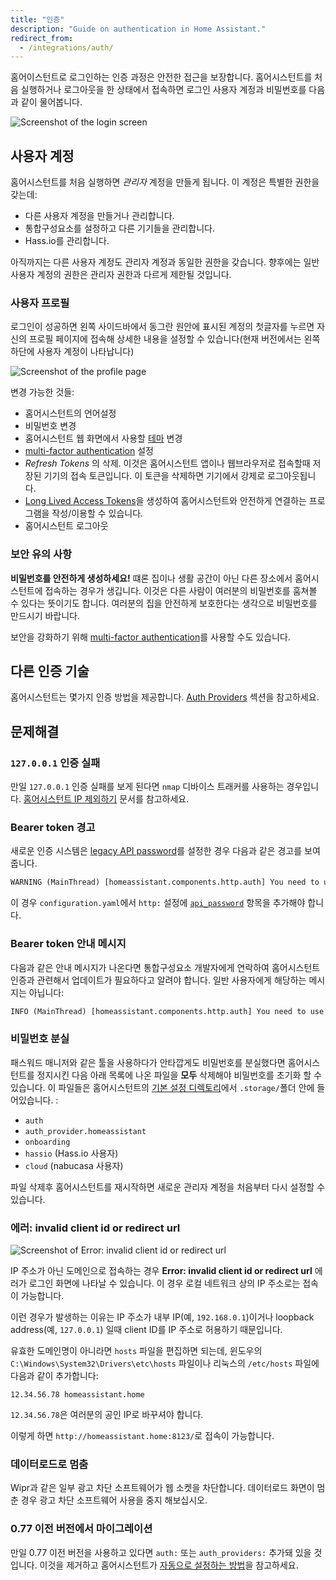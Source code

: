 ```yaml
---
title: "인증"
description: "Guide on authentication in Home Assistant."
redirect_from:
  - /integrations/auth/
---
```



홈어이스턴트로 로그인하는 인증 과정은 안전한 접근을 보장합니다.
홈어시스턴트를 처음 실행하거나 로그아웃을 한 상태에서 접속하면 로그인 사용자 계정과 비밀번호를 다음과 같이 물어봅니다.

<img src='/images/docs/authentication/login.png' alt='Screenshot of the login screen' style='border: 0;box-shadow: none;'>

## 사용자 계정

홈어시스턴트를 처음 실행하면 _관리자_ 계정을 만들게 됩니다. 이 계정은 특별한 권한을 갖는데:

 - 다른 사용자 계정을 만들거나 관리합니다.
 - 통합구성요소를 설정하고 다른 기기들을 관리합니다.
 - Hass.io를 관리합니다.

<div class='note'>
아직까지는 다른 사용자 계정도 관리자 계정과 동일한 권한을 갖습니다. 향후에는 일반 사용자 계정의 권한은 관리자 권한과 다르게 제한될 것입니다.
</div>

### 사용자 프로필

로그인이 성공하면 왼쪽 사이드바에서 동그란 원안에 표시된 계정의 첫글자를 누르면 자신의 프로필 페이지에 접속해 상세한 내용을 설정할 수 있습니다(현재 버전에서는 왼쪽 하단에 사용자 계정이 나타납니다)

<img src='/images/docs/authentication/profile.png' alt='Screenshot of the profile page' style='border: 0;box-shadow: none;'>

변경 가능한 것들:

* 홈어시스턴트의 언어설정
* 비밀번호 변경
* 홈어시스턴트 웹 화면에서 사용할 [테마](/integrations/frontend/#defining-themes) 변경
* [multi-factor authentication](/docs/authentication/multi-factor-auth/) 설정
* _Refresh Tokens_ 의 삭제. 이것은 홈어시스턴트 앱이나 웹브라우저로 접속할때 저장된 기기의 접속 토큰입니다. 이 토큰을 삭제하면 기기에서 강제로 로그아웃됩니다.
* [Long Lived Access Tokens](https://developers.home-assistant.io/docs/en/auth_api.html#long-lived-access-token)을 생성하여 홈어시스턴트와 안전하게 연결하는 프로그램을 작성/이용할 수 있습니다.
* 홈어시스턴트 로그아웃

### 보안 유의 사항

**비밀번호를 안전하게 생성하세요!** 떄론 집이나 생활 공간이 아닌 다른 장소에서 홈어시스턴트에 접속하는 경우가 생깁니다. 이것은 다른 사람이 여러분의 비밀번호를 훔쳐볼 수 있다는 뜻이기도 합니다. 여러분의 집을 안전하게 보호한다는 생각으로 비밀번호를 만드시기 바랍니다.

보안을 강화하기 위해 [multi-factor authentication](/docs/authentication/multi-factor-auth/)를 사용할 수도 있습니다.

## 다른 인증 기술

홈어시스턴트는 몇가지 인증 방법을 제공합니다. [Auth Providers](/docs/authentication/providers/) 섹션을 참고하세요.

## 문제해결

### `127.0.0.1` 인증 실패

만일 `127.0.0.1` 인증 실패를 보게 된다면 `nmap` 디바이스 트래커를 사용하는 경우입니다. [홈어시스턴트 IP 제외하기](/integrations/nmap_tracker#exclude) 문서를 참고하세요.

### Bearer token 경고

새로운 인증 시스템은 [legacy API password](/docs/authentication/providers/#legacy-api-password)를 설정한 경우 다음과 같은 경고를 보여줍니다.

```txt
WARNING (MainThread) [homeassistant.components.http.auth] You need to use a bearer token to access /blah/blah from 192.0.2.4
```

이 경우 `configuration.yaml`에서 `http:` 설정에  [`api_password`](/integrations/http/#api_password) 항목을 추가해야 합니다.

### Bearer token 안내 메시지

다음과 같은 안내 메시지가 나온다면 통합구성요소 개발자에게 연락하여 홈어시스턴트 인증과 관련해서 업데이트가 필요하다고 알려야 합니다. 일반 사용자에게 해당하는 메시지는 아닙니다:

```txt
INFO (MainThread) [homeassistant.components.http.auth] You need to use a bearer token to access /blah/blah from 192.0.2.4
```

### 비밀번호 분실

패스워드 매니저와 같은 툴을 사용하다가 안타깝게도 비밀번호를 분실했다면 홈어시스턴트를 정지시킨 다음 아래 목록에 나온 파일을 **모두** 삭제해야 비밀번호를 초기화 할 수 있습니다. 이 파일들은 홈어시스턴트의 [기본 설정 디렉토리](/docs/configuration/)에서 `.storage/`폴더 안에 들어있습니다. :

* `auth`
* `auth_provider.homeassistant`
* `onboarding`
* `hassio` (Hass.io 사용자)
* `cloud` (nabucasa 사용자)


파일 삭제후 홈어시스턴트를 재시작하면 새로운 관리자 계정을 처음부터 다시 설정할 수 있습니다.

### 에러: invalid client id or redirect url

<img src='/images/docs/authentication/error-invalid-client-id.png' alt='Screenshot of Error: invalid client id or redirect url'>

IP 주소가 아닌 도메인으로 접속하는 경우  **Error: invalid client id or redirect url** 에러가 로그인 화면에 나타날 수 있습니다. 이 경우 로컬 네트워크 상의 IP 주소로는 접속이 가능합니다.

이런 경우가 발생하는 이유는 IP 주소가 내부 IP(예, `192.168.0.1`)이거나 loopback address(예, `127.0.0.1`) 일때 client ID를 IP 주소로 허용하기 때문입니다.

유효한 도메인명이 아니라면 `hosts` 파일을 편집하면 되는데, 윈도우의 `C:\Windows\System32\Drivers\etc\hosts` 파일이나 리눅스의 `/etc/hosts` 파일에 다음과 같이 추가합니다:

```text
12.34.56.78 homeassistant.home
```

`12.34.56.78`은 여러분의 공인 IP로 바꾸셔야 합니다.

이렇게 하면 `http://homeassistant.home:8123/`로 접속이 가능합니다.

### 데이터로드로 멈춤

Wipr과 같은 일부 광고 차단 소프트웨어가 웹 소켓을 차단합니다. 데이터로드 화면이 멈춘 경우 광고 차단 소프트웨어 사용을 중지 해보십시오.

### 0.77 이전 버전에서 마이그레이션

만일 0.77 이전 버전을 사용하고 있다면  `auth:` 또는 `auth_providers:` 추가돼 있을 것입니다. 이것을 제거하고 홈어시스턴트가 [자동으로 설정하는 방법](/docs/authentication/providers/#configuring-auth-providers)을 참고하세요.
